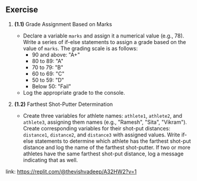 ## Exercise

1.  **(1.1)** Grade Assignment Based on Marks
    
    *   Declare a variable `marks` and assign it a numerical value (e.g., 78). Write a series of if-else statements to assign a grade based on the value of `marks`. The grading scale is as follows:
        *   90 and above: "A+"
        *   80 to 89: "A"
        *   70 to 79: "B"
        *   60 to 69: "C"
        *   50 to 59: "D"
        *   Below 50: "Fail"
    *   Log the appropriate grade to the console.
2.  **(1.2)** Farthest Shot-Putter Determination
    
    *   Create three variables for athlete names: `athlete1`, `athlete2`, and `athlete3`, assigning them names (e.g., "Ramesh", "Sita", "Vikram"). Create corresponding variables for their shot-put distances: `distance1`, `distance2`, and `distance3` with assigned values. Write if-else statements to determine which athlete has the farthest shot-put distance and log the name of the farthest shot-putter. If two or more athletes have the same farthest shot-put distance, log a message indicating that as well.

link: https://replit.com/@thevishvadeep/A32HW2?v=1
